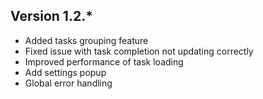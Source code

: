 ## Version 1.2.*

* Added tasks grouping feature
* Fixed issue with task completion not updating correctly
* Improved performance of task loading
* Add settings popup
* Global error handling